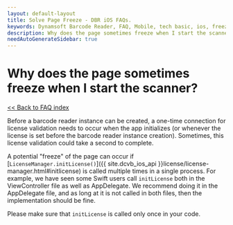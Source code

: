 ```yaml
---
layout: default-layout
title: Solve Page Freeze - DBR iOS FAQs.
keywords: Dynamsoft Barcode Reader, FAQ, Mobile, tech basic, ios, freeze, page
description: Why does the page sometimes freeze when I start the scanner? - DBR iOS FAQs.
needAutoGenerateSidebar: true
---
```


# Why does the page sometimes freeze when I start the scanner?

[<< Back to FAQ index](index.md)

Before a barcode reader instance can be created, a one-time connection for license validation needs to occur when the app initializes (or whenever the license is set before the barcode reader instance creation). Sometimes, this license validation could take a second to complete.

A potential "freeze" of the page can occur if [`LicenseManager.initLicense()`]({{ site.dcvb_ios_api }}license/license-manager.html#initlicense) is called multiple times in a single process. For example, we have seen some Swift users call `initLicense` both in the ViewController file as well as AppDelegate. We recommend doing it in the AppDelegate file, and as long at it is not called in both files, then the implementation should be fine.

Please make sure that `initLicense` is called only once in your code.
